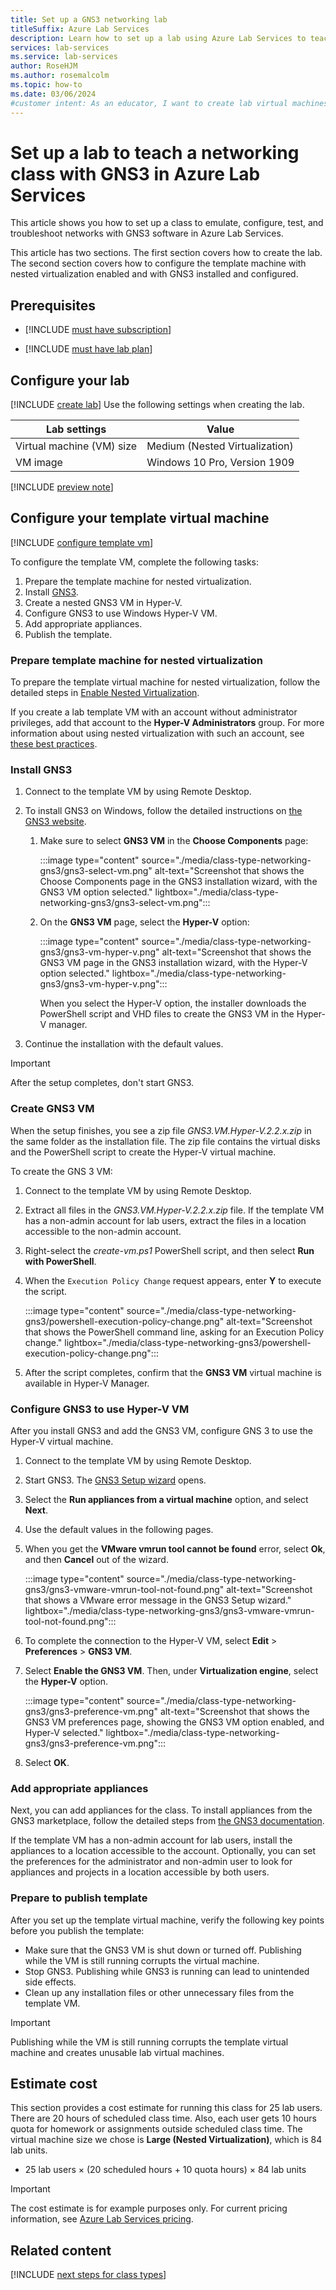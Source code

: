 ```yaml
---
title: Set up a GNS3 networking lab
titleSuffix: Azure Lab Services
description: Learn how to set up a lab using Azure Lab Services to teach networking with GNS3. Emulate, configure, test, and troubleshoot networks using GNS3. 
services: lab-services
ms.service: lab-services
author: RoseHJM
ms.author: rosemalcolm
ms.topic: how-to
ms.date: 03/06/2024
#customer intent: As an educator, I want to create lab virtual machines with GNS3 so that students can learn about networking with GNS3 in a standard configuration.
---
```


# Set up a lab to teach a networking class with GNS3 in Azure Lab Services

This article shows you how to set up a class to emulate, configure, test, and troubleshoot networks with GNS3 software in Azure Lab Services.

This article has two sections. The first section covers how to create the lab. The second section covers how to configure the template machine with nested virtualization enabled and with GNS3 installed and configured.

## Prerequisites

- [!INCLUDE [must have subscription](./includes/lab-services-class-type-subscription.md)]

- [!INCLUDE [must have lab plan](./includes/lab-services-class-type-lab-plan.md)]

## Configure your lab

[!INCLUDE [create lab](./includes/lab-services-class-type-lab.md)] Use the following settings when creating the lab.

| Lab settings | Value |
| ------------ | ------------------ |
| Virtual machine (VM) size | Medium (Nested Virtualization) |
| VM image | Windows 10 Pro, Version 1909 |

[!INCLUDE [preview note](./includes/lab-services-new-update-focused-article.md)]

## Configure your template virtual machine

[!INCLUDE [configure template vm](./includes/lab-services-class-type-template-vm.md)]

To configure the template VM, complete the following tasks:

1. Prepare the template machine for nested virtualization.
1. Install [GNS3](https://www.gns3.com/).
1. Create a nested GNS3 VM in Hyper-V.
1. Configure GNS3 to use Windows Hyper-V VM.
1. Add appropriate appliances.
1. Publish the template.

### Prepare template machine for nested virtualization

To prepare the template virtual machine for nested virtualization, follow the detailed steps in [Enable Nested Virtualization](how-to-enable-nested-virtualization-template-vm-using-script.md).

If you create a lab template VM with an account without administrator privileges, add that account to the **Hyper-V Administrators** group. For more information about using nested virtualization with such an account, see [these best practices](concept-nested-virtualization-template-vm.md#non-admin-user).

### Install GNS3

1. Connect to the template VM by using Remote Desktop.

1. To install GNS3 on Windows, follow the detailed instructions on [the GNS3 website](https://docs.gns3.com/docs/getting-started/installation/windows).

    1. Make sure to select **GNS3 VM** in the **Choose Components** page:

        :::image type="content" source="./media/class-type-networking-gns3/gns3-select-vm.png" alt-text="Screenshot that shows the Choose Components page in the GNS3 installation wizard, with the GNS3 VM option selected." lightbox="./media/class-type-networking-gns3/gns3-select-vm.png":::

    1. On the **GNS3 VM** page, select the **Hyper-V** option:

        :::image type="content" source="./media/class-type-networking-gns3/gns3-vm-hyper-v.png" alt-text="Screenshot that shows the GNS3 VM page in the GNS3 installation wizard, with the Hyper-V option selected." lightbox="./media/class-type-networking-gns3/gns3-vm-hyper-v.png":::

        When you select the Hyper-V option, the installer downloads the PowerShell script and VHD files to create the GNS3 VM in the Hyper-V manager.

1. Continue the installation with the default values.

> [!IMPORTANT]
> After the setup completes, don't start GNS3.

### Create GNS3 VM

When the setup finishes, you see a zip file *GNS3.VM.Hyper-V.2.2.x.zip* in the same folder as the installation file. The zip file contains the virtual disks and the PowerShell script to create the Hyper-V virtual machine.

To create the GNS 3 VM:

1. Connect to the template VM by using Remote Desktop.

1. Extract all files in the *GNS3.VM.Hyper-V.2.2.x.zip* file. If the template VM has a non-admin account for lab users, extract the files in a location accessible to the non-admin account.

1. Right-select the *create-vm.ps1* PowerShell script, and then select **Run with PowerShell**.

1. When the `Execution Policy Change` request appears, enter **Y** to execute the script.

    :::image type="content" source="./media/class-type-networking-gns3/powershell-execution-policy-change.png" alt-text="Screenshot that shows the PowerShell command line, asking for an Execution Policy change." lightbox="./media/class-type-networking-gns3/powershell-execution-policy-change.png":::

1. After the script completes, confirm that the **GNS3 VM** virtual machine is available in Hyper-V Manager.

### Configure GNS3 to use Hyper-V VM

After you install GNS3 and add the GNS3 VM, configure GNS 3 to use the Hyper-V virtual machine.

1. Connect to the template VM by using Remote Desktop.

1. Start GNS3. The [GNS3 Setup wizard](https://docs.gns3.com/docs/getting-started/setup-wizard-gns3-vm#local-gns3-vm-setup-wizard) opens.

1. Select the **Run appliances from a virtual machine** option, and select **Next**.

1. Use the default values in the following pages.

1. When you get the **VMware vmrun tool cannot be found** error, select **Ok**, and then **Cancel** out of the wizard.

    :::image type="content" source="./media/class-type-networking-gns3/gns3-vmware-vmrun-tool-not-found.png" alt-text="Screenshot that shows a VMware error message in the GNS3 Setup wizard." lightbox="./media/class-type-networking-gns3/gns3-vmware-vmrun-tool-not-found.png":::

1. To complete the connection to the Hyper-V VM, select **Edit** > **Preferences** > **GNS3 VM**.

1. Select **Enable the GNS3 VM**. Then, under **Virtualization engine**, select the **Hyper-V** option.

    :::image type="content" source="./media/class-type-networking-gns3/gns3-preference-vm.png" alt-text="Screenshot that shows the GNS3 VM preferences page, showing the GNS3 VM option enabled, and Hyper-V selected." lightbox="./media/class-type-networking-gns3/gns3-preference-vm.png":::

1. Select **OK**.

### Add appropriate appliances

Next, you can add appliances for the class. To install appliances from the GNS3 marketplace, follow the detailed steps from [the GNS3 documentation](https://docs.gns3.com/docs/using-gns3/beginners/install-from-marketplace).

If the template VM has a non-admin account for lab users, install the appliances to a location accessible to the account. Optionally, you can set the preferences for the administrator and non-admin user to look for appliances and projects in a location accessible by both users.

### Prepare to publish template

After you set up the template virtual machine, verify the following key points before you publish the template:

- Make sure that the GNS3 VM is shut down or turned off. Publishing while the VM is still running corrupts the virtual machine.
- Stop GNS3. Publishing while GNS3 is running can lead to unintended side effects.
- Clean up any installation files or other unnecessary files from the template VM.

> [!IMPORTANT]
> Publishing while the VM is still running corrupts the template virtual machine and creates unusable lab virtual machines.

## Estimate cost

This section provides a cost estimate for running this class for 25 lab users. There are 20 hours of scheduled class time. Also, each user gets 10 hours quota for homework or assignments outside scheduled class time. The virtual machine size we chose is **Large (Nested Virtualization)**, which is 84 lab units.

- 25 lab users &times; (20 scheduled hours + 10 quota hours) &times; 84 lab units

> [!IMPORTANT]
> The cost estimate is for example purposes only. For current pricing information, see [Azure Lab Services pricing](https://azure.microsoft.com/pricing/details/lab-services/).

## Related content

[!INCLUDE [next steps for class types](./includes/lab-services-class-type-next-steps.md)]

